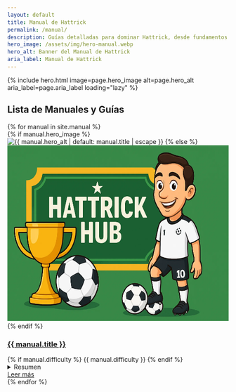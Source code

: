 ```yaml
---
layout: default
title: Manual de Hattrick
permalink: /manual/
description: Guías detalladas para dominar Hattrick, desde fundamentos hasta estrategias avanzadas.
hero_image: /assets/img/hero-manual.webp
hero_alt: Banner del Manual de Hattrick
aria_label: Manual de Hattrick
---
```


{% include hero.html image=page.hero_image alt=page.hero_alt aria_label=page.aria_label loading="lazy" %}

<section class="section section-1" role="region" aria-label="Lista de guías del manual">
    <div class="container">
        <h1 class="title is-1">Lista de Manuales y Guías</h1>
        <div class="grid-base grid-fixed" role="grid">
            {% for manual in site.manual %}
            <article class="card-base{% if manual.featured %} featured{% endif %}" role="gridcell"
                aria-labelledby="manual-{{ manual.title | slugify }}">
                <div class="card-image">
                    {% if manual.hero_image %}
                    <img src="{{ manual.hero_image | relative_url }}"
                        alt="{{ manual.hero_alt | default: manual.title | escape }}" loading="lazy"
                        width="600" height="400">
                    {% else %}
                    <img src="/assets/img/placeholder.webp" alt="Sin imagen" aria-hidden="true"
                        loading="lazy" width="600" height="400">
                    {% endif %}
                </div>
                <h3 class="title is-3" id="manual-{{ manual.title | slugify }}"><a
                        href="{{ manual.url | relative_url }}">{{ manual.title }}</a></h3>
                {% if manual.difficulty %}
                <span class="difficulty {{ manual.difficulty | downcase }}"
                    aria-label="Dificultad: {{ manual.difficulty }}">{{ manual.difficulty }}</span>
                {% endif %}
                <details {% if forloop.first %}open{% endif %}>
                    <summary>Resumen</summary>
                    <p>{{ manual.excerpt | strip_html | truncatewords: 30 }}</p>
                    {% if manual.tags %}
                    <div class="tags">
                        {% for tag in manual.tags %}
                        <span class="tag">{{ tag }}</span>
                        {% endfor %}
                    </div>
                    {% endif %}
                    <div class="meta">
                        <span>Publicado: {{ manual.date | date: "%d/%m/%Y" }}</span>
                        {% assign minutes = manual.content | number_of_words | divided_by: 200 | plus: 1 %}
                        <span>Tiempo de lectura: {{ minutes }} minuto{% if minutes != 1 %}s{% endif %}</span>
                    </div>
                </details>
                <a href="{{ manual.url | relative_url }}" class="button is-primary"
                    aria-label="Leer más sobre {{ manual.title | escape }}">Leer más</a>
            </article>
            {% endfor %}
        </div>
    </div>
</section>
